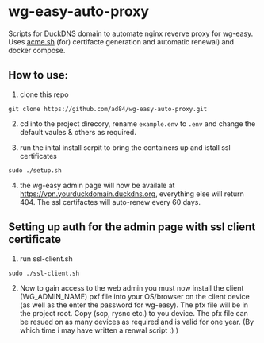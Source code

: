 # wg-easy-auto-proxy
Scripts for [DuckDNS](http://www.duckdns.org/) domain to automate nginx reverve proxy for [wg-easy](https://github.com/WeeJeWel/wg-easy). Uses [acme.sh](https://github.com/acmesh-official/acme.sh) (for) certifacte generation and automatic renewal) and docker compose. 

## How to use:


1. clone this repo
 ```
 git clone https://github.com/ad84/wg-easy-auto-proxy.git
 ```

2. cd into the project direcory, rename `example.env` to `.env` and change the default vaules & others as required.

3. run the inital install scrpit to bring the containers up and istall ssl certificates 
```
sudo ./setup.sh
```
4. the wg-easy admin page will now be availale at https://vpn.yourduckdomain.duckdns.org, everything else will return 404. The ssl certifactes will auto-renew every 60 days. 

## Setting up auth for the admin page with ssl client certificate
1. run ssl-client.sh 
```
sudo ./ssl-client.sh
```
2. Now to gain access to the web admin you must now install the client (WG_ADMIN_NAME) pxf file into your OS/browser on the client device (as well as the enter the password for wg-easy). The pfx file will be in the project root. Copy (scp, rysnc etc.) to you device. The pfx file can be resued on as many devices as required and is valid for one year. (By which time i may have written a renwal script :) ) 




